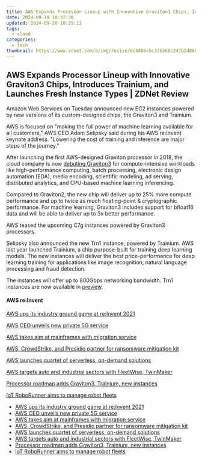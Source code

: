 ```yaml
---
title: AWS Expands Processor Lineup with Innovative Graviton3 Chips, Introduces Trainium, and Launches Fresh Instance Types | ZDNet Review
date: 2024-09-19 18:37:36
updated: 2024-09-20 10:29:13
tags:
  - cloud
categories:
  - tech
thumbnail: https://www.zdnet.com/a/img/resize/6cb406cbc33bb68c247b24888a986d2390ee3e9e/2019/12/10/68161e7e-62e0-4533-8bd6-f708ccc7687b/aws.jpg?width=278&height=156&fit=crop&auto=webp
---
```


## AWS Expands Processor Lineup with Innovative Graviton3 Chips, Introduces Trainium, and Launches Fresh Instance Types | ZDNet Review

Amazon Web Services on Tuesday announced new EC2 instances powered by new versions of its custom-designed chips, the Graviton3 and Trainium. 

AWS is focused on "making the full power of machine learning available for all customers," AWS CEO Adam Selipsky said during his AWS re:Invent keynote address. "Lowering the cost of training and inference are major steps of the journey."

After launching the first AWS-designed Graviton processor in 2018, the cloud company is now [debuting Graviton3](https://buy.geni.us/Proxy.ashx?TSID=368250&GR%5FURL=https%3A%2F%2Faws.amazon.com%2Fblogs%2Faws%2Fjoin-the-preview-amazon-ec2-c7g-instances-powered-by-new-aws-graviton3-processors%2F%3Ftag%3Dzd-buy-button-20%26ascsubtag%3D%5F%5FCOM%5FCLICK%5FID%5F%5F%7C0f8079ba-5b6a-400c-8837-7f5f2db6e1a0%7Cdtp&dtb=1) for compute-intensive workloads like high-performance computing, batch processing, electronic design automation (EDA), media encoding, scientific modeling, ad serving, distributed analytics, and CPU-based machine learning inferencing.

Compared to Graviton2, the new chip will deliver up to 25% more compute performance and up to twice as much floating-point & cryptographic performance. For machine learning, Graviton3 includes support for bfloat16 data and will be able to deliver up to 3x better performance.

AWS teased the upcoming C7g instances powered by Graviton3 processors. 

Selipsky also announced the new Trn1 instance, powered by Trainium. AWS last year launched Trainium, a chip purpose-built for training deep learning models. The new instances will deliver the best price-performance for deep learning training for applications like image recognition, natural language processing and fraud detection. 

The instances will offer up to 800Gbps networking bandwidth. Trn1 instances are now available in [preview](https://pages.awscloud.com/EC2-Trn1-Preview.html).

#### AWS re:Invent

[AWS ups its industry ground game at re:Invent 2021](https://www.zdnet.com/article/aws-ups-its-industry-ground-game-at-reinvent-2021/ "AWS ups its industry ground game at re:Invent 2021")

[AWS CEO unveils new private 5G service](https://www.zdnet.com/article/aws-ceo-announces-private-5g-at-reinvent-2021/ "AWS CEO unveils new private 5G service")

[AWS takes aim at mainframes with migration service](https://www.zdnet.com/article/aws-takes-aim-at-mainframes-with-migration-service/ "AWS takes aim at mainframes with migration service")

[AWS, CrowdStrike, and Presidio partner for ransomware mitigation kit](https://www.zdnet.com/article/amazon-web-services-crowdstrike-and-presidio-partner-for-ransomware-mitigation-kit/ "AWS, CrowdStrike, and Presidio partner for ransomware mitigation kit")

[AWS launches quartet of serverless, on-demand solutions](https://www.zdnet.com/article/aws-goes-all-in-on-serverless-on-demand-solutions-with-quartet-of-launches/ "AWS launches quartet of serverless, on-demand solutions")

[AWS targets auto and industrial sectors with FleetWise, TwinMaker](https://www.zdnet.com/article/aws-targets-auto-and-industrial-sectors-with-fleetwise-twinmaker/ "AWS targets auto and industrial sectors with FleetWise, TwinMaker")

[Processor roadmap adds Graviton3, Trainium, new instances](https://www.zdnet.com/article/aws-fleshes-out-processor-roadmap-with-graviton3-trainium-new-instances/ "Processor roadmap adds Graviton3, Trainium, new instances")

[IoT RoboRunner aims to manage robot fleets](https://www.zdnet.com/article/aws-launches-aws-iot-roborunner-aims-to-manage-robot-fleets/ "IoT RoboRunner aims to manage robot fleets")

* [AWS ups its industry ground game at re:Invent 2021](https://www.zdnet.com/article/aws-ups-its-industry-ground-game-at-reinvent-2021/ "AWS ups its industry ground game at re:Invent 2021")
* [AWS CEO unveils new private 5G service](https://www.zdnet.com/article/aws-ceo-announces-private-5g-at-reinvent-2021/ "AWS CEO unveils new private 5G service")
* [AWS takes aim at mainframes with migration service](https://www.zdnet.com/article/aws-takes-aim-at-mainframes-with-migration-service/ "AWS takes aim at mainframes with migration service")
* [AWS, CrowdStrike, and Presidio partner for ransomware mitigation kit](https://www.zdnet.com/article/amazon-web-services-crowdstrike-and-presidio-partner-for-ransomware-mitigation-kit/ "AWS, CrowdStrike, and Presidio partner for ransomware mitigation kit")
* [AWS launches quartet of serverless, on-demand solutions](https://www.zdnet.com/article/aws-goes-all-in-on-serverless-on-demand-solutions-with-quartet-of-launches/ "AWS launches quartet of serverless, on-demand solutions")
* [AWS targets auto and industrial sectors with FleetWise, TwinMaker](https://www.zdnet.com/article/aws-targets-auto-and-industrial-sectors-with-fleetwise-twinmaker/ "AWS targets auto and industrial sectors with FleetWise, TwinMaker")
* [Processor roadmap adds Graviton3, Trainium, new instances](https://www.zdnet.com/article/aws-fleshes-out-processor-roadmap-with-graviton3-trainium-new-instances/ "Processor roadmap adds Graviton3, Trainium, new instances")
* [IoT RoboRunner aims to manage robot fleets](https://www.zdnet.com/article/aws-launches-aws-iot-roborunner-aims-to-manage-robot-fleets/ "IoT RoboRunner aims to manage robot fleets")

<ins class="adsbygoogle"
     style="display:block"
     data-ad-format="autorelaxed"
     data-ad-client="ca-pub-7571918770474297"
     data-ad-slot="1223367746"></ins>



<ins class="adsbygoogle"
     style="display:block"
     data-ad-client="ca-pub-7571918770474297"
     data-ad-slot="8358498916"
     data-ad-format="auto"
     data-full-width-responsive="true"></ins>
